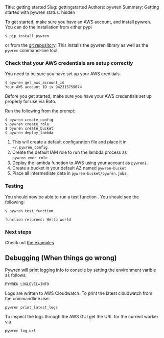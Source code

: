 Title: getting started
Slug: gettingstarted
Authors: pywren
Summary: Getting started with pywren
status: hidden


To get started, make sure you have an AWS account, and install pywren. You
can do the installation from either pypi

```console
$ pip install pywren
```
or from the [git repository](https://github.com/pywren/pywren/). This
installs the pywren library as well as the `pywren` command-line tool. 

### Check that your AWS credentials are setup correctly
You need to be sure you have set up your AWS creditials. 

```console
$ pywren get_aws_account_id
Your AWS account ID is 942315755674
```

Before you get started, make sure you have your AWS credentials set up 
properly for use via Boto. 

Run the following from the prompt:

```console
$ pywren create_config 
$ pywren create_role
$ pywren create_bucket
$ pywren deploy_lambda
```

1. This will create a default configuration file and place it in `~/.pywren_config`. 
2. Create the default IAM role to run the lambda process as `pywren_exec_role`
3. Deploy the lambda function to AWS using your account as `pywren1`. 
4. Create a bucket in your default AZ named `pywren-bucket`
4. Place all intermediate data in `pywren-bucket/pywren.jobs`. 

### Testing

You should now be able to run a test function . You should see the following:

```console
$ pywren test_function

function returned: Hello world
```

### Next steps
Check out [the examples](https://github.com/pywren/examples)


## Debugging (When things go wrong)

Pywren will print logging info to console by setting the environment
varible as follows:

```
PYWREN_LOGLEVEL=INFO
```

Logs are written to AWS Cloudwatch. To print the latest cloudwatch from the commandline use:
```
pywren print_latest_logs
```

To inspect the logs through the AWS GUI get the URL for the current worker
via 
```
pywren log_url
```
